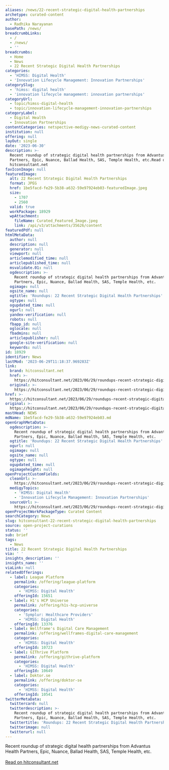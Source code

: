 ```yaml
---
aliases: /news/22-recent-strategic-digital-health-partnerships
archetype: curated-content
author:
  - Radhika Narayanan
basePath: /news/
breadcrumbLinks:
  - /
  - /news/
  - ''
breadcrumbs:
  - Home
  - News
  - 22 Recent Strategic Digital Health Partnerships
categories:
  - 'HIMSS: Digital Health'
  - 'Innovation Lifecycle Management: Innovation Partnerships'
categorySlug:
  - 'himss: digital health'
  - 'innovation lifecycle management: innovation partnerships'
categoryUrl:
  - topic/himss-digital-health
  - topic/innovation-lifecycle-management-innovation-partnerships
categoryLabel:
  - Digital Health
  - Innovation Partnerships
contentCategories: netspective-medigy-news-curated-content
institution: null
offering: null
layOut: single
date: '2023-06-30'
description: >-
  Recent roundup of strategic digital health partnerships from Advantus Health
  Partners, Epic, Nuance, Ballad Health, SAS, Temple Health, etc.Read on
  hitconsultant.net
favIconImage: null
featuredImage:
  alt: 22 Recent Strategic Digital Health Partnerships
  format: JPEG
  href: 1be5facd-fe29-5b38-a632-59e97924eb03-featuredImage.jpeg
  size:
    - 1707
    - 2560
  valid: true
  workPackage: 18929
  wpAttachment:
    fileName: Curated_Featured_Image.jpeg
    link: /api/v3/attachments/35626/content
featuredPdf: null
htmlMetaData:
  author: null
  description: null
  generator: null
  viewport: null
  articlemodified_time: null
  articlepublished_time: null
  msvalidate.01: null
  ogdescription: >-
    Recent roundup of strategic digital health partnerships from Advantus Health
    Partners, Epic, Nuance, Ballad Health, SAS, Temple Health, etc.
  ogimage: null
  ogsite_name: null
  ogtitle: 'Roundups: 22 Recent Strategic Digital Health Partnerships'
  ogtype: null
  ogupdated_time: null
  ogurl: null
  yandex-verification: null
  robots: null
  fbapp_id: null
  oglocale: null
  fbadmins: null
  articlepublisher: null
  google-site-verification: null
  keywords: null
id: 18929
identifier: News
lastMod: '2023-06-29T11:18:37.969283Z'
link:
  brand: hitconsultant.net
  href: >-
    https://hitconsultant.net/2023/06/29/roundups-recent-strategic-digital-health-partnerships/
  original: >-
    https://hitconsultant.net/2023/06/29/roundups-recent-strategic-digital-health-partnerships/
href: >-
  https://hitconsultant.net/2023/06/29/roundups-recent-strategic-digital-health-partnerships/
original: >-
  https://hitconsultant.net/2023/06/29/roundups-recent-strategic-digital-health-partnerships/
mastHead: NEWS
mdName: 1be5facd-fe29-5b38-a632-59e97924eb03.md
openGraphMetaData:
  ogdescription: >-
    Recent roundup of strategic digital health partnerships from Advantus Health
    Partners, Epic, Nuance, Ballad Health, SAS, Temple Health, etc.
  ogtitle: 'Roundups: 22 Recent Strategic Digital Health Partnerships'
  ogurl: null
  ogimage: null
  ogsite_name: null
  ogtype: null
  ogupdated_time: null
  ogimageheight: null
openProjectCustomFields:
  cleanUrl: >-
    https://hitconsultant.net/2023/06/29/roundups-recent-strategic-digital-health-partnerships/
  medigyTopics:
    - 'HIMSS: Digital Health'
    - 'Innovation Lifecycle Management: Innovation Partnerships'
  sourceUrl: >-
    https://hitconsultant.net/2023/06/29/roundups-recent-strategic-digital-health-partnerships/
openProjectWorkPackageType: Curated Content
searchCategory: News
slug: hitconsultant-22-recent-strategic-digital-health-partnerships
source: open-project-curations
status: ''
sub: brief
tags:
  - News
title: 22 Recent Strategic Digital Health Partnerships
via: ' '
insights_description: ''
insights_name: ''
viaLink: null
relatedOfferings:
  - label: League Platform
    permalink: /offering/league-platform
    categories:
      - 'HIMSS: Digital Health'
    offeringId: 15651
  - label: H1's HCP Universe
    permalink: /offering/h1s-hcp-universe
    categories:
      - 'Symplur: Healthcare Providers'
      - 'HIMSS: Digital Health'
    offeringId: 13376
  - label: Wellframe's Digital Care Management
    permalink: /offering/wellframes-digital-care-management
    categories:
      - 'HIMSS: Digital Health'
    offeringId: 10723
  - label: GIThrive Platform
    permalink: /offering/githrive-platform
    categories:
      - 'HIMSS: Digital Health'
    offeringId: 10649
  - label: Doktor.se
    permalink: /offering/doktor-se
    categories:
      - 'HIMSS: Digital Health'
    offeringId: 10541
twitterMetaData:
  twittercard: null
  twitterdescription: >-
    Recent roundup of strategic digital health partnerships from Advantus Health
    Partners, Epic, Nuance, Ballad Health, SAS, Temple Health, etc.
  twittertitle: 'Roundups: 22 Recent Strategic Digital Health Partnerships'
  twitterimage: null
  twitterurl: null
---
```

<p>Recent roundup of strategic digital health partnerships from Advantus Health Partners, Epic, Nuance, Ballad Health, SAS, Temple Health, etc.<br/><br/><a target="_blank" href=https://hitconsultant.net/2023/06/29/roundups-recent-strategic-digital-health-partnerships/>Read on hitconsultant.net</a></p>